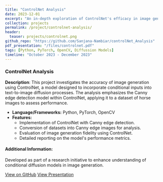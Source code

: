 ```yaml
---
title: "ControlNet Analysis"
date: 2023-12-01
excerpt: "An in-depth exploration of ControlNet's efficacy in image generation, focusing on the Canny edge detection model and its application to text-to-image diffusion models."
collection: projects
permalink: /project/controlnet-analysis/
header:
  teaser: projects/controlnet.png 
github_repo: "https://github.com/Sanjana-Nambiar/controlNet_Analysis"
pdf_presentation: "/files/controlnet.pdf"
tags: [Python, PyTorch, OpenCV, Diffussion Models]
timeline: "October 2023 - December 2023"
---
```


### ControlNet Analysis

**Description**: This project investigates the accuracy of image generation using ControlNet, a model designed to incorporate conditional inputs into text-to-image diffusion processes. The analysis emphasizes the Canny edge detection model within ControlNet, applying it to a dataset of horse images to assess performance.

- **Language/Frameworks:** Python, PyTorch, OpenCV
- **Features:**
  - Implementation of ControlNet with Canny edge detection.
  - Conversion of datasets into Canny edge images for analysis.
  - Evaluation of image generation fidelity using ControlNet.
  - Detailed reporting on the model's performance metrics.

#### Additional Information:
Developed as part of a research initiative to enhance understanding of conditional diffusion models in image generation.

<div>
  <a href="{{ page.github_repo }}" target="_blank" class="btn btn-outline-primary"><i class="fab fa-github"></i> View on GitHub</a>
  <a href="{{ page.pdf_presentation }}" target="_blank" class="btn btn-outline-secondary"><i class="fa fa-file-pdf"></i> View Presentation</a>
</div>

